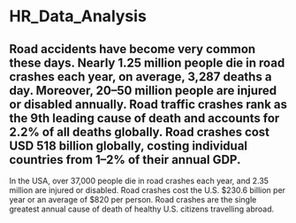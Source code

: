 # HR_Data_Analysis

## Road accidents have become very common these days. Nearly 1.25 million people die in road crashes each year, on average, 3,287 deaths a day. Moreover, 20–50 million people are injured or disabled annually. Road traffic crashes rank as the 9th leading cause of death and accounts for 2.2% of all deaths globally. Road crashes cost USD 518 billion globally, costing individual countries from 1–2% of their annual GDP.

In the USA, over 37,000 people die in road crashes each year, and 2.35 million are injured or disabled. Road crashes cost the U.S. $230.6 billion per year or an average of $820 per person. Road crashes are the single greatest annual cause of death of healthy U.S. citizens travelling abroad.
